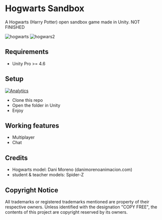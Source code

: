 Hogwarts Sandbox
========

A Hogwarts (Harry Potter) open sandbox game made in Unity. NOT FINISHED

![hogwarts](https://raw.githubusercontent.com/OpenHogwarts/hogwarts/master/Screenshots/screen1.png)
![hogwars2](https://raw.githubusercontent.com/OpenHogwarts/hogwarts/master/Screenshots/screen2.png)

Requirements
-------------
- Unity Pro >= 4.6

Setup
-------------
[![Analytics](https://ga-beacon.appspot.com/UA-17476024-7/hogwarts/readme?pixel)](https://github.com/OpenHogwarts/hogwarts)

- Clone this repo
- Open the folder in Unity
- Enjoy


Working features
-------------
- Multiplayer
- Chat


Credits
-------------

- Hogwarts model: Dani Moreno (danimorenoanimacion.com)
- student & teacher models: Spider-Z

Copyright Notice
-------------
All trademarks or registered trademarks mentioned are property of their respective owners. Unless identified with the designation "COPY FREE", the contents of this project are copyright reserved by its owners.
